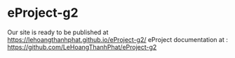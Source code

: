# eProject-g2
Our site is ready to be published at https://lehoangthanhphat.github.io/eProject-g2/
eProject documentation at : https://github.com/LeHoangThanhPhat/eProject-g2
